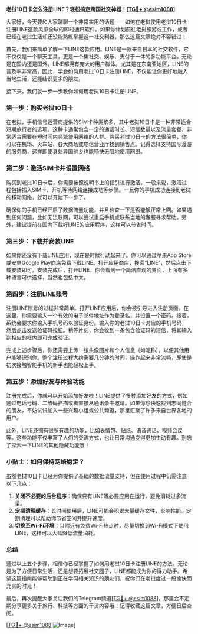 **老挝10日卡怎么注册LINE？轻松搞定跨国社交神器！[[TG💪+ @esim1088](https://t.me/s/esim1088)]**

大家好，今天要和大家聊聊一个非常实用的话题——如何在老挝使用老挝10日卡注册LINE这款风靡全球的即时通讯软件。如果你计划前往老挝旅游或工作，或者已经在老挝生活却还没能熟练掌握这一社交利器，那么这篇文章绝对不容错过！

首先，我们来简单了解一下LINE这款应用。LINE是一款来自日本的社交软件，它不仅仅是一个聊天工具，更是一个集社交、娱乐、支付于一体的多功能平台。无论是在国内还是国外，LINE都拥有庞大的用户群体。尤其是在东南亚地区，LINE的普及率非常高，因此，学会如何用老挝10日卡注册LINE，不仅能让你更好地融入当地生活，还能结识更多的朋友。

接下来，我们就一步一步教你如何用老挝10日卡注册LINE。

### 第一步：购买老挝10日卡

在老挝，手机信号运营商提供的SIM卡种类繁多，其中老挝10日卡是一种非常适合短期旅行者的选项。这种卡通常包含一定的通话时长、短信数量以及流量套餐，非常适合需要在短时间内频繁使用网络的人群。购买老挝10日卡的方法很简单，你可以在机场、火车站、各大商场或电信营业厅找到销售点。记得选择支持国际漫游的服务商，这样即使身处异国他乡也能畅快无阻地使用网络。

### 第二步：激活SIM卡并设置网络

购买到老挝10日卡后，你需要按照说明书上的指引进行激活。一般来说，激活过程包括插入SIM卡、开机等待网络连接成功等步骤。一旦你的手机成功连接到老挝的移动网络，就可以开始下一步了。

确保你的手机已经开启了数据流量功能，并且检查一下是否能够正常上网。如果遇到任何问题，比如无法联网，可以尝试重启手机或联系当地的客服寻求帮助。另外，建议提前在国内下载好LINE的应用程序，这样可以节省时间。

### 第三步：下载并安装LINE

如果你还没有下载LINE应用，现在是时候行动起来了。你可以通过苹果App Store或安卓Google Play商店免费下载LINE。打开应用商店，搜索“LINE”，然后点击下载安装即可。安装完成后，打开LINE，你会看到一个简洁直观的界面，上面有多种语言可供选择，当然也包括中文。

### 第四步：注册LINE账号

注册LINE账号的过程非常简单。打开LINE应用后，你会被引导进入注册页面。在这里，你需要输入一个有效的电子邮件地址作为登录名，并设置一个密码。接着，系统会要求你输入手机号码以验证身份。输入你的老挝10日卡对应的手机号码，然后点击发送验证码按钮。稍等片刻，你会收到一条包含验证码的短信，将其输入到相应的框内即可完成验证。

完成上述步骤后，你还需要上传一张头像图片和个人信息（如昵称），以便其他用户能够识别你。整个注册过程大约需要几分钟的时间，操作起来非常流畅，即使是初次接触智能手机的新手也能轻松上手。

### 第五步：添加好友与体验功能

注册完成后，你就可以开始添加好友啦！LINE提供了多种添加好友的方式，例如通过电话号码、二维码扫描或者直接从通讯录中邀请。如果你想快速找到志同道合的朋友，不妨试试加入一些兴趣小组或公共频道，那里汇聚了许多来自世界各地的用户。

此外，LINE还拥有很多有趣的功能，比如表情包、贴纸、语音通话、视频会议等。这些功能不仅丰富了人们的交流方式，也让日常沟通变得更加生动有趣。别忘了探索一下LINE的其他隐藏功能哦！

### 小贴士：如何保持网络稳定？

虽然老挝10日卡已经为你提供了基础的数据流量支持，但在使用过程中仍需注意以下几点：

1. **关闭不必要的后台程序**：确保只有LINE等必要应用在运行，避免消耗过多流量。
2. **定期清理缓存**：长时间使用后，LINE可能会积累大量缓存文件，影响性能。定期清理可以帮助你节省空间并提升速度。
3. **切换至Wi-Fi环境**：当附近有免费Wi-Fi热点时，尽量切换到Wi-Fi模式下使用LINE，这样可以大幅降低流量消耗。

### 总结

通过以上五个步骤，相信你已经掌握了如何用老挝10日卡注册LINE的方法。无论是为了方便日常生活，还是想要拓展社交圈子，LINE都能成为你的得力助手。希望这篇指南能够帮助到正在学习相关知识的朋友们，祝你们在老挝度过一段愉快而充实的时光！

最后，再次提醒大家关注我们的Telegram频道[[TG💪+ @esim1088](https://t.me/s/esim1088)]，那里会不定期分享更多关于旅行、科技等方面的干货内容哦！记得收藏这篇文章，方便日后查阅。

[[TG💪+ @esim1088](https://t.me/s/esim1088) ![Image](https://i.postimg.cc/4NQfJmqS/Snipaste-2025-05-13-00-14-12.png)]